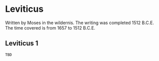 # Leviticus

Written by Moses in the wildernis. The writing was completed 1512 B.C.E. The time covered is from 1657 to 1512 B.C.E.

## Leviticus 1

```
TBD
```



